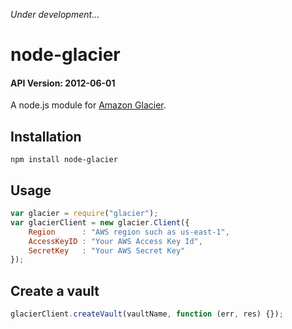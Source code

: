 *Under development...*
# node-glacier
#### API Version: 2012-06-01

A node.js module for [Amazon Glacier](http://aws.amazon.com/glacier/ "go to the official page of Amazon Glacier").

## Installation

```shell
npm install node-glacier
```

## Usage
```javascript
var glacier = require("glacier");
var glacierClient = new glacier.Client({
    Region      : "AWS region such as us-east-1",
    AccessKeyID : "Your AWS Access Key Id",
    SecretKey   : "Your AWS Secret Key"
});
```

## Create a vault
```javascript
glacierClient.createVault(vaultName, function (err, res) {});
```

